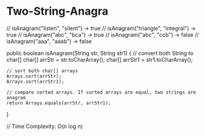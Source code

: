 # Two-String-Anagra
// isAnagram("listen", "silent")     -> true
  // isAnagram("triangle", "integral") -> true
  // isAnagram("abc", "bca")           -> true
  // isAnagram("abc", "ccb")           -> false
  // isAnagram("aaa", "aaab")          -> false

  public boolean isAnagram(String str, String str1) {
    // convert both String to char[]
    char[] arrStr = str.toCharArray();
    char[] arrStr1 = str1.toCharArray();

    // sort both char[] arrays
    Arrays.sort(arrStr);
    Arrays.sort(arrStr1);

    // compare sorted arrays. If sorted arrays are equal, two strings are anagram
    return Arrays.equals(arrStr, arrStr1);
  }

  // Time Complexity: O(n log n)


